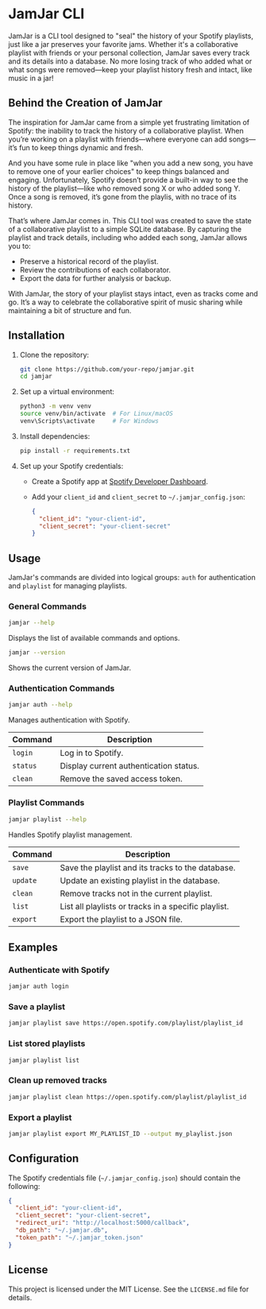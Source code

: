 # JamJar CLI

JamJar is a CLI tool designed to "seal" the history of your Spotify playlists,
just like a jar preserves your favorite jams. Whether it's a collaborative
playlist with friends or your personal collection, JamJar saves every track
and its details into a database. No more losing track of who added what or
what songs were removed—keep your playlist history fresh and intact, like
music in a jar!

## Behind the Creation of JamJar

The inspiration for JamJar came from a simple yet frustrating limitation of
Spotify: the inability to track the history of a collaborative playlist. When
you’re working on a playlist with friends—where everyone can add songs—it’s
fun to keep things dynamic and fresh.

And you have some rule in place like "when you add a new song, you have to
remove one of your earlier choices" to keep things balanced and engaging.
Unfortunately, Spotify doesn’t provide a built-in way to see the history of
the playlist—like who removed song X or who added song Y. Once a song is
removed, it’s gone from the playlis, with no trace of its history.

That’s where JamJar comes in. This CLI tool was created to save the state of a
collaborative playlist to a simple SQLite database. By capturing the playlist
and track details, including who added each song, JamJar allows you to:

- Preserve a historical record of the playlist.
- Review the contributions of each collaborator.
- Export the data for further analysis or backup.

With JamJar, the story of your playlist stays intact, even as tracks come and
go. It’s a way to celebrate the collaborative spirit of music sharing while
maintaining a bit of structure and fun.

## Installation

1. Clone the repository:

   ```bash
   git clone https://github.com/your-repo/jamjar.git
   cd jamjar
   ```

2. Set up a virtual environment:

   ```bash
   python3 -m venv venv
   source venv/bin/activate  # For Linux/macOS
   venv\Scripts\activate     # For Windows
   ```

3. Install dependencies:

   ```bash
   pip install -r requirements.txt
   ```

4. Set up your Spotify credentials:
   - Create a Spotify app at [Spotify Developer Dashboard](https://developer.spotify.com/dashboard/).
   - Add your `client_id` and `client_secret` to `~/.jamjar_config.json`:

     ```json
     {
       "client_id": "your-client-id",
       "client_secret": "your-client-secret"
     }
     ```

## Usage

JamJar's commands are divided into logical groups: `auth` for authentication and `playlist` for managing playlists.

### General Commands

```bash
jamjar --help
```

Displays the list of available commands and options.

```bash
jamjar --version
```

Shows the current version of JamJar.

### Authentication Commands

```bash
jamjar auth --help
```

Manages authentication with Spotify.

| Command | Description                        |
|---------|------------------------------------|
| `login` | Log in to Spotify.                |
| `status`| Display current authentication status. |
| `clean` | Remove the saved access token.    |

### Playlist Commands

```bash
jamjar playlist --help
```

Handles Spotify playlist management.

| Command    | Description                                    |
|------------|------------------------------------------------|
| `save`     | Save the playlist and its tracks to the database. |
| `update`   | Update an existing playlist in the database.   |
| `clean`    | Remove tracks not in the current playlist.     |
| `list`     | List all playlists or tracks in a specific playlist. |
| `export`   | Export the playlist to a JSON file.            |

## Examples

### Authenticate with Spotify

```bash
jamjar auth login
```

### Save a playlist

```bash
jamjar playlist save https://open.spotify.com/playlist/playlist_id
```

### List stored playlists

```bash
jamjar playlist list
```

### Clean up removed tracks

```bash
jamjar playlist clean https://open.spotify.com/playlist/playlist_id
```

### Export a playlist

```bash
jamjar playlist export MY_PLAYLIST_ID --output my_playlist.json
```

## Configuration

The Spotify credentials file (`~/.jamjar_config.json`) should contain the following:

```json
{
  "client_id": "your-client-id",
  "client_secret": "your-client-secret",
  "redirect_uri": "http://localhost:5000/callback",
  "db_path": "~/.jamjar.db",
  "token_path": "~/.jamjar_token.json"
}
```

## License

This project is licensed under the MIT License. See the `LICENSE.md` file for details.

